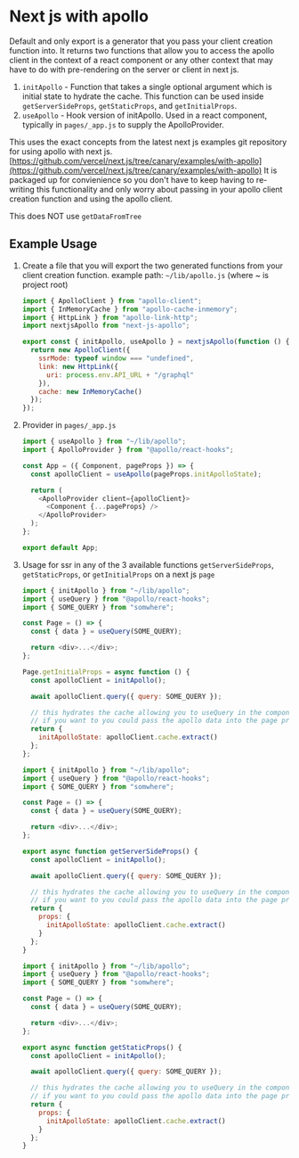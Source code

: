 # Next js with apollo

Default and only export is a generator that you pass your client creation function into. It returns two functions that allow you to access the apollo client in the context of a react component or any other context that may have to do with pre-rendering on the server or client in next js.

1. `initApollo` - Function that takes a single optional argument which is initial state to hydrate the cache. This function can be used inside `getServerSideProps`, `getStaticProps`, and `getInitialProps`.
2. `useApollo` - Hook version of initApollo. Used in a react component, typically in `pages/_app.js` to supply the ApolloProvider.

This uses the exact concepts from the latest next js examples git repository for using apollo with next js. [https://github.com/vercel/next.js/tree/canary/examples/with-apollo](https://github.com/vercel/next.js/tree/canary/examples/with-apollo) It is packaged up for convienience so you don't have to keep having to re-writing this functionality and only worry about passing in your apollo client creation function and using the apollo client.

This does NOT use `getDataFromTree`

## Example Usage

1. Create a file that you will export the two generated functions from your client creation function. example path: `~/lib/apollo.js` (where ~ is project root)

   ```js
   import { ApolloClient } from "apollo-client";
   import { InMemoryCache } from "apollo-cache-inmemory";
   import { HttpLink } from "apollo-link-http";
   import nextjsApollo from "next-js-apollo";

   export const { initApollo, useApollo } = nextjsApollo(function () {
     return new ApolloClient({
       ssrMode: typeof window === "undefined",
       link: new HttpLink({
         uri: process.env.API_URL + "/graphql"
       }),
       cache: new InMemoryCache()
     });
   });
   ```

2. Provider in `pages/_app.js`

   ```js
   import { useApollo } from "~/lib/apollo";
   import { ApolloProvider } from "@apollo/react-hooks";

   const App = ({ Component, pageProps }) => {
     const apolloClient = useApollo(pageProps.initApolloState);

     return (
       <ApolloProvider client={apolloClient}>
         <Component {...pageProps} />
       </ApolloProvider>
     );
   };

   export default App;
   ```

3. Usage for ssr in any of the 3 available functions `getServerSideProps`, `getStaticProps`, or `getInitialProps` on a next js `page`

   ```js
   import { initApollo } from "~/lib/apollo";
   import { useQuery } from "@apollo/react-hooks";
   import { SOME_QUERY } from "somwhere";

   const Page = () => {
     const { data } = useQuery(SOME_QUERY);

     return <div>...</div>;
   };

   Page.getInitialProps = async function () {
     const apolloClient = initApollo();

     await apolloClient.query({ query: SOME_QUERY });

     // this hydrates the cache allowing you to useQuery in the componet and be able to ssr with no call to the client
     // if you want to you could pass the apollo data into the page props want to use it directly without useQuery
     return {
       initApolloState: apolloClient.cache.extract()
     };
   };
   ```

   ```js
   import { initApollo } from "~/lib/apollo";
   import { useQuery } from "@apollo/react-hooks";
   import { SOME_QUERY } from "somwhere";

   const Page = () => {
     const { data } = useQuery(SOME_QUERY);

     return <div>...</div>;
   };

   export async function getServerSideProps() {
     const apolloClient = initApollo();

     await apolloClient.query({ query: SOME_QUERY });

     // this hydrates the cache allowing you to useQuery in the componet and be able to ssr with no call to the client
     // if you want to you could pass the apollo data into the page props want to use it directly without useQuery
     return {
       props: {
         initApolloState: apolloClient.cache.extract()
       }
     };
   }
   ```

   ```js
   import { initApollo } from "~/lib/apollo";
   import { useQuery } from "@apollo/react-hooks";
   import { SOME_QUERY } from "somwhere";

   const Page = () => {
     const { data } = useQuery(SOME_QUERY);

     return <div>...</div>;
   };

   export async function getStaticProps() {
     const apolloClient = initApollo();

     await apolloClient.query({ query: SOME_QUERY });

     // this hydrates the cache allowing you to useQuery in the componet and be able to ssr with no call to the client
     // if you want to you could pass the apollo data into the page props want to use it directly without useQuery
     return {
       props: {
         initApolloState: apolloClient.cache.extract()
       }
     };
   }
   ```
